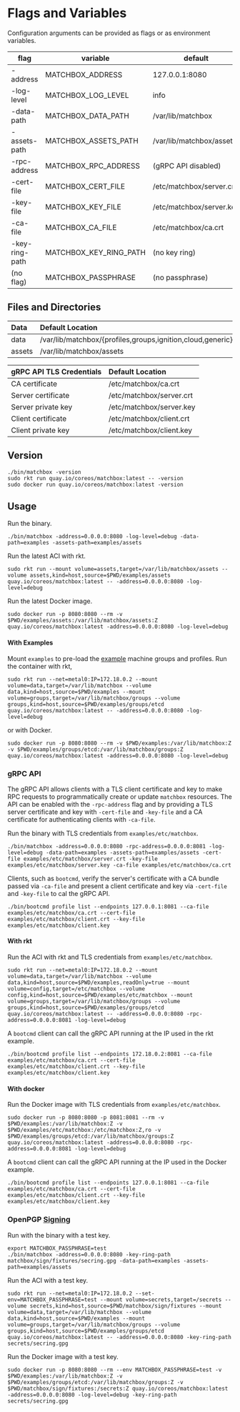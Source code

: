 
# Flags and Variables

Configuration arguments can be provided as flags or as environment variables.

| flag | variable | default | example |
|------|----------|---------|---------|
| -address | MATCHBOX_ADDRESS | 127.0.0.1:8080 | 0.0.0.0:8080 |
| -log-level | MATCHBOX_LOG_LEVEL | info | critical, error, warning, notice, info, debug |
| -data-path | MATCHBOX_DATA_PATH | /var/lib/matchbox | ./examples |
| -assets-path | MATCHBOX_ASSETS_PATH | /var/lib/matchbox/assets | ./examples/assets |
| -rpc-address | MATCHBOX_RPC_ADDRESS | (gRPC API disabled) | 0.0.0.0:8081 |
| -cert-file | MATCHBOX_CERT_FILE | /etc/matchbox/server.crt | ./examples/etc/matchbox/server.crt |
| -key-file | MATCHBOX_KEY_FILE | /etc/matchbox/server.key | ./examples/etc/matchbox/server.key
| -ca-file | MATCHBOX_CA_FILE | /etc/matchbox/ca.crt | ./examples/etc/matchbox/ca.crt |
| -key-ring-path | MATCHBOX_KEY_RING_PATH | (no key ring) | ~/.secrets/vault/matchbox/secring.gpg |
| (no flag) | MATCHBOX_PASSPHRASE | (no passphrase) | "secret passphrase" |

## Files and Directories

| Data | Default Location                                  |
|:---------|:--------------------------------------------------|
| data     | /var/lib/matchbox/{profiles,groups,ignition,cloud,generic} |
| assets   | /var/lib/matchbox/assets                           |

| gRPC API TLS Credentials | Default Location                  |
|:---------|:--------------------------------------------------|
| CA certificate | /etc/matchbox/ca.crt                         |
| Server certificate | /etc/matchbox/server.crt                 |
| Server private key | /etc/matchbox/server.key                 |
| Client certificate | /etc/matchbox/client.crt                 |
| Client private key | /etc/matchbox/client.key                 |

## Version

    ./bin/matchbox -version
    sudo rkt run quay.io/coreos/matchbox:latest -- -version
    sudo docker run quay.io/coreos/matchbox:latest -version

## Usage

Run the binary.

    ./bin/matchbox -address=0.0.0.0:8080 -log-level=debug -data-path=examples -assets-path=examples/assets

Run the latest ACI with rkt.

    sudo rkt run --mount volume=assets,target=/var/lib/matchbox/assets --volume assets,kind=host,source=$PWD/examples/assets quay.io/coreos/matchbox:latest -- -address=0.0.0.0:8080 -log-level=debug

Run the latest Docker image.

    sudo docker run -p 8080:8080 --rm -v $PWD/examples/assets:/var/lib/matchbox/assets:Z quay.io/coreos/matchbox:latest -address=0.0.0.0:8080 -log-level=debug

#### With Examples

Mount `examples` to pre-load the [example](../examples/README.md) machine groups and profiles. Run the container with rkt,

    sudo rkt run --net=metal0:IP=172.18.0.2 --mount volume=data,target=/var/lib/matchbox --volume data,kind=host,source=$PWD/examples --mount volume=groups,target=/var/lib/matchbox/groups --volume groups,kind=host,source=$PWD/examples/groups/etcd quay.io/coreos/matchbox:latest -- -address=0.0.0.0:8080 -log-level=debug

or with Docker.

    sudo docker run -p 8080:8080 --rm -v $PWD/examples:/var/lib/matchbox:Z -v $PWD/examples/groups/etcd:/var/lib/matchbox/groups:Z quay.io/coreos/matchbox:latest -address=0.0.0.0:8080 -log-level=debug

### gRPC API

The gRPC API allows clients with a TLS client certificate and key to make RPC requests to programmatically create or update `matchbox` resources. The API can be enabled with the `-rpc-address` flag and by providing a TLS server certificate and key with `-cert-file` and `-key-file` and a CA certificate for authenticating clients with `-ca-file`.

Run the binary with TLS credentials from `examples/etc/matchbox`.

    ./bin/matchbox -address=0.0.0.0:8080 -rpc-address=0.0.0.0:8081 -log-level=debug -data-path=examples -assets-path=examples/assets -cert-file examples/etc/matchbox/server.crt -key-file examples/etc/matchbox/server.key -ca-file examples/etc/matchbox/ca.crt

Clients, such as `bootcmd`, verify the server's certificate with a CA bundle passed via `-ca-file` and present a client certificate and key via `-cert-file` and `-key-file` to cal the gRPC API.

    ./bin/bootcmd profile list --endpoints 127.0.0.1:8081 --ca-file examples/etc/matchbox/ca.crt --cert-file examples/etc/matchbox/client.crt --key-file examples/etc/matchbox/client.key

#### With rkt

Run the ACI with rkt and TLS credentials from `examples/etc/matchbox`.

    sudo rkt run --net=metal0:IP=172.18.0.2 --mount volume=data,target=/var/lib/matchbox --volume data,kind=host,source=$PWD/examples,readOnly=true --mount volume=config,target=/etc/matchbox --volume config,kind=host,source=$PWD/examples/etc/matchbox --mount volume=groups,target=/var/lib/matchbox/groups --volume groups,kind=host,source=$PWD/examples/groups/etcd quay.io/coreos/matchbox:latest -- -address=0.0.0.0:8080 -rpc-address=0.0.0.0:8081 -log-level=debug

A `bootcmd` client can call the gRPC API running at the IP used in the rkt example.

    ./bin/bootcmd profile list --endpoints 172.18.0.2:8081 --ca-file examples/etc/matchbox/ca.crt --cert-file examples/etc/matchbox/client.crt --key-file examples/etc/matchbox/client.key

#### With docker

Run the Docker image with TLS credentials from `examples/etc/matchbox`.

    sudo docker run -p 8080:8080 -p 8081:8081 --rm -v $PWD/examples:/var/lib/matchbox:Z -v $PWD/examples/etc/matchbox:/etc/matchbox:Z,ro -v $PWD/examples/groups/etcd:/var/lib/matchbox/groups:Z quay.io/coreos/matchbox:latest -address=0.0.0.0:8080 -rpc-address=0.0.0.0:8081 -log-level=debug

A `bootcmd` client can call the gRPC API running at the IP used in the Docker example.

    ./bin/bootcmd profile list --endpoints 127.0.0.1:8081 --ca-file examples/etc/matchbox/ca.crt --cert-file examples/etc/matchbox/client.crt --key-file examples/etc/matchbox/client.key

### OpenPGP [Signing](openpgp.md)

Run with the binary with a test key.

    export MATCHBOX_PASSPHRASE=test
    ./bin/matchbox -address=0.0.0.0:8080 -key-ring-path matchbox/sign/fixtures/secring.gpg -data-path=examples -assets-path=examples/assets

Run the ACI with a test key.

    sudo rkt run --net=metal0:IP=172.18.0.2 --set-env=MATCHBOX_PASSPHRASE=test --mount volume=secrets,target=/secrets --volume secrets,kind=host,source=$PWD/matchbox/sign/fixtures --mount volume=data,target=/var/lib/matchbox --volume data,kind=host,source=$PWD/examples --mount volume=groups,target=/var/lib/matchbox/groups --volume groups,kind=host,source=$PWD/examples/groups/etcd quay.io/coreos/matchbox:latest -- -address=0.0.0.0:8080 -key-ring-path secrets/secring.gpg

Run the Docker image with a test key.

    sudo docker run -p 8080:8080 --rm --env MATCHBOX_PASSPHRASE=test -v $PWD/examples:/var/lib/matchbox:Z -v $PWD/examples/groups/etcd:/var/lib/matchbox/groups:Z -v $PWD/matchbox/sign/fixtures:/secrets:Z quay.io/coreos/matchbox:latest -address=0.0.0.0:8080 -log-level=debug -key-ring-path secrets/secring.gpg
